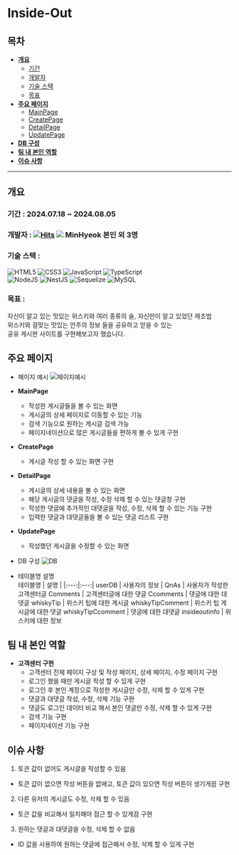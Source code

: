 # Inside-Out

## 목차

- [**개요**](#개요)
    - [기간](#기간)
    - [개발자](#개발자)
    - [기술 스택](#기술-스택)
    - [목표](#목표)
- [**주요 페이지**](#주요-페이지)
    - [MainPage](#MainPage)
    - [CreatePage](#CreatePage)
    - [DetailPage](#DetailPage)
    - [UpdatePage](#UpdatePage)
- [**DB 구성**](#DB-구성)
- [**팀 내 본인 역할**](#팀-내-본인-역할)
- [**이슈 사항**](#이슈-사항)

---

## 개요

### 기간 : 2024.07.18 ~ 2024.08.05

### 개발자 : [![Hits](https://hits.seeyoufarm.com/api/count/incr/badge.svg?url=https%3A%2F%2Fgithub.com%2FMinhyeokChoco&count_bg=%2379C83D&title_bg=%23555555&icon=&icon_color=%23E7E7E7&title=hits&edge_flat=false)](https://hits.seeyoufarm.com) <a href="https://www.notion.so/DB-671252724f1b4f4e98e6d1a705703e3a"><img src="https://img.shields.io/badge/notion-000000?style=for-the-badge&logo=notion&logoColor=white"></a> MinHyeok 본인 외 3명

### 기술 스택 :
![HTML5](https://img.shields.io/badge/html5-%23E34F26.svg?style=for-the-badge&logo=html5&logoColor=white)
![CSS3](https://img.shields.io/badge/css3-%231572B6.svg?style=for-the-badge&logo=css3&logoColor=white)
![JavaScript](https://img.shields.io/badge/javascript-%23323330.svg?style=for-the-badge&logo=javascript&logoColor=%23F7DF1E)
![TypeScript](https://img.shields.io/badge/typescript-%23007ACC.svg?style=for-the-badge&logo=typescript&logoColor=white)<br>
![NodeJS](https://img.shields.io/badge/node.js-6DA55F?style=for-the-badge&logo=node.js&logoColor=white)
![NestJS](https://img.shields.io/badge/nestjs-%23E0234E.svg?style=for-the-badge&logo=nestjs&logoColor=white)
![Sequelize](https://img.shields.io/badge/Sequelize-52B0E7?style=for-the-badge&logo=Sequelize&logoColor=white)
![MySQL](https://img.shields.io/badge/mysql-4479A1.svg?style=for-the-badge&logo=mysql&logoColor=white)

### 목표 :
자신이 알고 있는 맛있는 위스키와 여러 종류의 술, 자신만이 알고 있었던 제조법<br>위스키와 걸맞는 맛있는 안주의 정보 들을 공유하고 얻을 수 있는<br> 공유 게시판 사이트를 구현해보고자 했습니다.

## 주요 페이지

- 페이지 예시
![페이지예시](https://github.com/user-attachments/assets/9dfb1de3-a959-499b-871a-6a12f81cce5f)

- **MainPage**
    - 작성한 게시글들을 볼 수 있는 화면
    - 게시글의 상세 페이지로 이동할 수 있는 기능
    - 검색 기능으로 원하는 게시글 검색 가능
    - 페이지네이션으로 많은 게시글들을 편하게 볼 수 있게 구현

- **CreatePage**
    - 게시글 작성 할 수 있는 화면 구현

- **DetailPage**
    - 게시글의 상세 내용을 볼 수 있는 화면
    - 해당 게시글의 댓글을 작성, 수정 삭제 할 수 있는 댓글창 구현
    - 작성한 댓글에 추가적인 대댓글을 작성, 수정, 삭제 할 수 있는 기능 구현
    - 입력한 댓글과 대댓글들을 볼 수 있는 댓글 리스트 구현

- **UpdatePage**
    - 작성했던 게시글을 수정할 수 있는 화면


<!-- 민지누나 페이지 캡쳐본 받기 -->
<!-- 종혁이한테 GIF 사이트 받기 -->

- DB 구성
![DB](https://github.com/user-attachments/assets/6654339a-2699-4e91-a02b-916cacf4962e)

- 테이블명 설명<br>
    테이블명 | 설명 |
    |:---:|:---:|
    userDB | 사용자의 정보 |
    QnAs | 사용자가 작성한 고객센터글
    Comments | 고객센터글에 대한 댓글
    Ccomments | 댓글에 대한 대댓글
    whiskyTip | 위스키 팁에 대한 게시글
    whiskyTipComment | 위스키 팁 게시글에 대한 댓글
    whiskyTipCcomment | 댓글에 대한 대댓글
    insideoutinfo | 위스키에 대한 정보

## 팀 내 본인 역할
- **고객센터 구현**
    - 고객센터 전체 페이지 구상 및 작성 페이지, 상세 페이지, 수정 페이지 구현
    - 로그인 했을 때만 게시글 작성 할 수 있게 구현
    - 로그인 후 본인 계정으로 작성한 게시글만 수정, 삭제 할 수 있게 구현
    - 댓글과 대댓글 작성, 수정, 삭제 기능 구현
    - 댓글도 로그인 데이터 비교 해서 본인 댓글만 수정, 삭제 할 수 있게 구현
    - 검색 기능 구현
    - 페이지네이션 기능 구현

## 이슈 사항
1. 토큰 값이 없어도 게시글을 작성할 수 있음
- 토큰 값이 없으면 작성 버튼을 없애고, 토큰 값이 있으면 작성 버튼이 생기게끔 구현
2. 다른 유저의 게시글도 수정, 삭제 할 수 있음
- 토큰 값을 비교해서 일치해야 접근 할 수 있게끔 구현
3. 원하는 댓글과 대댓글을 수정, 삭제 할 수 없음
- ID 값을 사용하여 원하는 댓글에 접근해서 수정, 삭제 할 수 있게 구현
